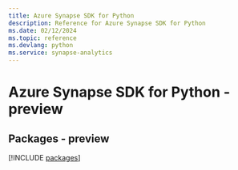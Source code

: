 ```yaml
---
title: Azure Synapse SDK for Python
description: Reference for Azure Synapse SDK for Python
ms.date: 02/12/2024
ms.topic: reference
ms.devlang: python
ms.service: synapse-analytics
---
```

# Azure Synapse SDK for Python - preview
## Packages - preview
[!INCLUDE [packages](synapse-index.md)]